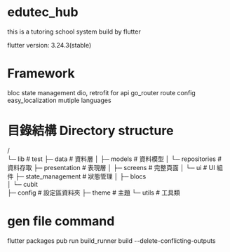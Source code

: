 # edutec_hub
 this is a tutoring school system 
 build by flutter 
 
 flutter version: 
 3.24.3(stable)
 
 # Framework 
 bloc state management
 dio, retrofit for api
 go_router route config
 easy_localization mutiple languages
 

# 目錄結構  Directory structure 

/                         
└─ lib                    # test
   ├─ data                # 資料層
   │  ├─ models           # 資料模型
   │  └─ repositories     # 資料存取
   ├─ presentation        # 表現層
   │  ├─ screens          # 完整頁面
   │  └─ ui               # UI 組件
   ├─ state_management    # 狀態管理
   │  ├─ blocs            
   │  └─ cubit            
   ├─ config              # 設定區資料夾
   ├─ theme               # 主題
   └─ utils               # 工具類



# gen file command
flutter packages pub run build_runner build --delete-conflicting-outputs  